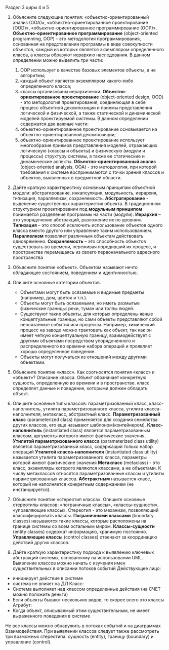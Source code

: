 Раздел 3 циры 4 и 5


1. Объясните следующие понятия: «объектно-ориентированный анализ (ООА)», «объектно-ориентированное проектирование (OOD)», «объектно-ориентированное программирование (ООР)». 
    **Объектно-ориентированное программирование** (object-oriented programming, OOP) - это методология программирования, основанная на представлении программы в виде совокупности объектов, каждый из которых является экземпляром определенного класса, а классы образуют иерархию наследования. 
    В данном определении можно выделить три части: 
    1) OOP использует в качестве базовых элементов объекты, а не алгоритмы; 
    2) каждый объект является экземпляром какого-либо определенного 
    класса;
    3) классы организованы иерархически. 
    **Объектно-ориентированное проектирование** (object-oriented design, OOD) - это методология проектирования, соединяющая в себе процесс объектной декомпозиции и приемы представления логической и физической, а также статической и динамической моделей проектируемой системы. 
    В данном определении содержатся две важные части: 
    1) объектно-ориентированное проектирование основывается на объектно-ориентированной декомпозиции; 
    2) объектно-ориентированное проектирование использует многообразие приемов представления моделей, отражающих логическую (классы и объекты) и физическую (модули и процессы) структуру системы, а также ее статические и динамические аспекты.
    **Объектно-ориентированный анализ** (object-oriented analysis, OOA) - это методология, при которой требования к системе воспринимаются с точки зрения классов и объектов, выявленных в предметной области.
2. Дайте краткую характеристику основным принципам объектной модели: абстрагирование, инкапсуляция, модульность, иерархия, типизация, параллелизм, сохраняемость. 
    **Абстрагирование** - выделение существенных характеристик объекта.
    В традиционном структурном проектировании под **модульным принципом** понимается разделение программы на части (модули).
    **Иерархия** – это упорядочение абстракций, разложение их по уровням.
    **Типизация** – это способ исключить использование объектов одного класса вместо другого или управление таким использованием.
    **Параллелизм** позволяет различным объектам действовать одновременно.
    **Сохраняемость** – это способность объектов существовать во времени, переживая породивший их процесс, и пространстве перемещаясь из своего первоначального адресного пространства

3. Объясните понятие «объект». 
    Объектом называют нечто обладающее состоянием, поведением и идентичностью. 
4. Опишите основные категории объектов. 
    - Объектами могут быть осязаемые и видимые предметы (например, дом, цветок и т.п.). 
    - Объекты могут быть осязаемыми, но иметь размытые физические границы: реки, туман или толпы людей. 
    - Существуют такие объекты, для которых определены явные концептуальные границы, но сами объекты представляют собой неосязаемые события или процессы. Например, химический процесс на заводе можно 
    трактовать как объект, так как он имеет четкую концептуальную границу, 
    взаимодействует с другими объектами посредством упорядоченного и распределенного во времени набора операций и проявляет хорошо определенное поведение. 
    - Объекты могут получаться из отношений между другими объектами.

9. Объясните понятие «класс». Как соотносятся понятия «класс» и «объект»? Описание класса. 
    Объект обозначает конкретную сущность, определенную во времени и в пространстве. класс определяет данные и поведение, которыми должен обладать объект.
10. Опишите основные типы классов: параметризованный класс, класс-наполнитель, утилита параметризованного класса, утилита класса-наполнителя, метакласс, абстрактный класс. 
    **Параметризованный класс** (parameterized class) применяется для создания семейства других классов, его еще называют шаблоном(контейнером). 
    **Класс-наполнитель** (instantiated class) является параметризованным классом, аргументы которого имеют фактические значения. 
    **Утилитой параметризованного класса** (parameterized class utility) является параметризованный класс, содержащий только набор операций
    **Утилитой класса-наполнителя** (instantiated class utility) называется утилита параметризованного класса, параметры которой имеют фактические значения
    **Метакласс** (metaclass) - это класс, экземпляры которого являются классами, а не объектами. К числу метаклассов относятся параметризованные классы и утилиты параметризованных классов.
    **Абстрактным** называется класс, который не наполняется конкретным содержанием (не инстанцируется).
11. Объясните понятие «стереотип класса». Опишите основные стереотипы классов: «пограничные классы», «классы-сущности», «управляющие классы». 
    Стереотип - это механизм, позволяющий классифицировать классы.
    **Пограничными классами** (boundary classes) называются такие классы, которые расположены на границе системы со всем остальным миром.
    **Классы-сущности** (entity classes) содержат информацию, хранимую постоянно.
    **Управляющие классы** (control classes) отвечают за координацию действий других классов. 
12. Дайте краткую характеристику подхода к выявлению ключевых абстракций системы, основанному на использовании UML. 
Выявление классов можно начать с изучения имен существительных 
в описании потоков событий
Действующее лицо:
- инициирует действие в системе
- система не влияет на ДЛ 
Класс:
- Система выполняет над классом определенные действия (на СЧЕТ можно положить деньги)
- Если объекты бывают нескольких видов, то скорее всего это классы
Атрибут:
- Когда объект, описываемый этим существительным, не имеет выраженного поведения в системе

Не все классы можно обнаружить в потоках событий и на диаграммах Взаимодействия. При выявлении классов следует также рассмотреть 
три возможных стереотипа: сущность (entity), границу (boundary) и управление (control). 